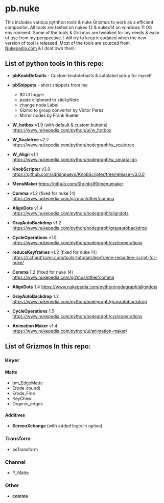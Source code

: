 # pb.nuke
This includes various pythhon tools & nuke Grizmos to work as a efficient compositor.
All tools are tested on nukex 12 & nukex14 on windows 11 OS environment.
Some of the tools & Grizmos are tweaked for my needs & ease of use from my perspective.
I will try to keep it updated when the new version of tool is released.
Most of the tools are sourced from [Nukepedia.com ](https://www.nukepedia.com/) & I dont own them.


## List of python tools In this repo:
- **pbKnobDefaults** - Custom knobdefaults & autolabel setup for myself
- **pbSnippets** - short snippets from me
  - $GUI toggle
  - paste clipboard to stickyNote
  - change node Label
  - Gizmo to group converter by Victor Perez
  - Mirror nodes by Frank Rueter

- **W_hotbox** v1.9 (with default & custom buttons) https://www.nukepedia.com/python/ui/w_hotbox
- **W_Scaletree** v2.2 https://www.nukepedia.com/python/nodegraph/w_scaletree
- **W_Align** v1.1 https://www.nukepedia.com/python/nodegraph/w_smartalign
- **KnobScripter** v3.0 https://github.com/adrianpueyo/KnobScripter/tree/release-v3.0.0
- **MenuMaker** https://github.com/Shrinks99/menumaker
- **Comma** v1.2 (fixed for nuke 14) https://www.nukepedia.com/gizmos/other/comma
- **AlignDots** v1.4 https://www.nukepedia.com/python/nodegraph/aligndots
- **GrayAutoBackdrop** v1.2 https://www.nukepedia.com/python/nodegraph/grayautobackdrop
- **CycleOperations** v1.5 https://www.nukepedia.com/python/nodegraph/cycleoperations
- **reduceKeyframes** v1.2 (fixed for nuke 14) https://richardfrazer.com/tools-tutorials/keyframe-reduction-script-for-nuke/
- **Comma** 1.2 (fixed for nuke 14) https://www.nukepedia.com/gizmos/other/comma
- **AlignDots** 1.4 https://www.nukepedia.com/python/nodegraph/aligndots
- **GrayAutoBackdrop** 1.2 https://www.nukepedia.com/python/nodegraph/grayautobackdrop
- **CycleOperations** 1.5 https://www.nukepedia.com/python/nodegraph/cycleoperations
- **Animation Maker** v1.4 https://www.nukepedia.com/python/ui/animation-maker/

## List of Grizmos In this repo:
### Keyer
#### Matte
- bm_EdgeMatte
- Erode (round)
- Erode_Fine
- KeyChew
- Organic_edges
#### Additives
- **ScreenXchange** (with added logtolin option)
### Transform
- aeTransform
### Channel
- P_Matte



### Other
- **comma** 




